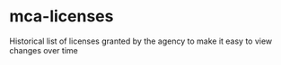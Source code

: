# mca-licenses
Historical list of licenses granted by the agency to make it easy to view changes over time
